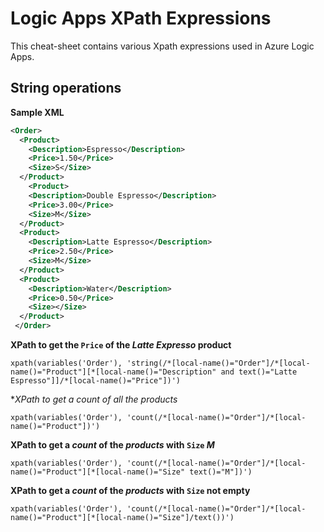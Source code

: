 # Logic Apps XPath Expressions

This cheat-sheet contains various Xpath expressions used in Azure Logic Apps.

## String operations
**Sample XML**
```xml
<Order>
  <Product>
    <Description>Espresso</Description>
    <Price>1.50</Price>
    <Size>S</Size>
  </Product>
    <Product>
    <Description>Double Espresso</Description>
    <Price>3.00</Price>
    <Size>M</Size>
  </Product>
  <Product>
    <Description>Latte Espresso</Description>
    <Price>2.50</Price>
    <Size>M</Size>
  </Product>
  <Product>
    <Description>Water</Description>
    <Price>0.50</Price>
    <Size></Size>
  </Product> 
 </Order>
 ```
**XPath to get the `Price` of the *Latte Expresso* product**
```
xpath(variables('Order'), 'string(/*[local-name()="Order"]/*[local-name()="Product"][*[local-name()="Description" and text()="Latte Espresso"]]/*[local-name()="Price"])')
```
**XPath to get a *count* of all the *products**
```
xpath(variables('Order'), 'count(/*[local-name()="Order"]/*[local-name()="Product"])')
```
**XPath to get a *count* of the *products* with `Size` *M***
```
xpath(variables('Order'), 'count(/*[local-name()="Order"]/*[local-name()="Product"][*[local-name()="Size" text()="M"])')
```
**XPath to get a *count* of the *products* with `Size` not empty**
```
xpath(variables('Order'), 'count(/*[local-name()="Order"]/*[local-name()="Product"][*[local-name()="Size"]/text())')
```

